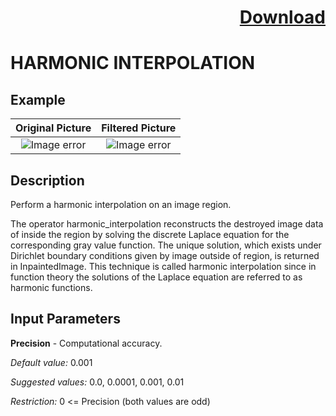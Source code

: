 # <p align="right"><a class="github-button" aria-label="Download ntkme/github-buttons on GitHub" href="https://github.com/Balluff-BVS/TestScripts/raw/master/Filters/Inpainting/inpainting_filters.zip" data-icon="octicon-cloud-download">Download</a></p>


HARMONIC INTERPOLATION
==========

## Example

Original Picture             | Filtered Picture
:-------------------------:|:-------------------------:
![Image error](https://github.com/Balluff-BVS/TestScripts/blob/master/Filters/Inpainting/HarmonicInterpolation/original.png?raw=true)  |  ![Image error](https://github.com/Balluff-BVS/TestScripts/blob/master/Filters/Inpainting/HarmonicInterpolation/harmonic_interpolation.png?raw=true)

Description
----------

Perform a harmonic interpolation on an image region.

The operator harmonic_interpolation reconstructs the destroyed image data of inside the region by solving the discrete Laplace equation for the corresponding gray value function. The unique solution, which exists under Dirichlet boundary conditions given by image outside of region, is returned in InpaintedImage. This technique is called harmonic interpolation since in function theory the solutions of the Laplace equation are referred to as harmonic functions.

Input Parameters
----------

**Precision** - Computational accuracy.

*Default value:* 0.001

*Suggested values:* 0.0, 0.0001, 0.001, 0.01

*Restriction:* 0 <= Precision (both values are odd)
